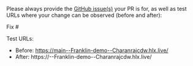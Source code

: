 Please always provide the [GitHub issue(s)](../issues) your PR is for, as well as test URLs where your change can be observed (before and after):

Fix #<gh-issue-id>

Test URLs:
- Before: https://main--Franklin-demo--Charanrajcdw.hlx.live/
- After: https://<branch>--Franklin-demo--Charanrajcdw.hlx.live/
